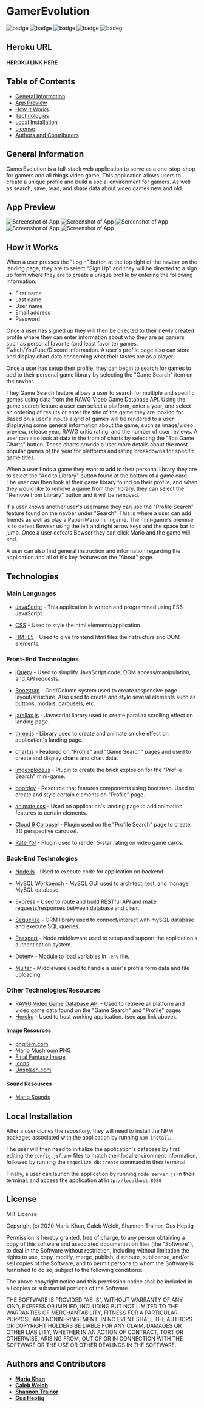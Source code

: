# GamerEvolution

![badge](https://img.shields.io/badge/license-MIT-blue.svg)  ![badge](https://img.shields.io/badge/JavaScript-51%25-yellow) ![badge](https://img.shields.io/badge/HTML-32%25-red) ![badge](https://img.shields.io/badge/CSS-17%25-9cf) ![badeg](https://img.shields.io/github/repo-size/MariaKhantech/gamerevolution)

## Heroku URL
#### HEROKU LINK HERE

## Table of Contents
* [General Information](#general-information)
* [App Preview](#app-preview)
* [How it Works](#how-it-works)
* [Technologies](technologies)
* [Local Installation](#local-installation)
* [License](#license)
* [Authors and Contributors](#authors-and-contributors)

## General Information
GamerEvolution is a full-stack web application to serve as a one-stop-shop for gamers and all things video game.  This application allows users to create a unique profile and build a social environment for gamers.  As well as search, save, read, and share data about video games new and old.  
## App Preview

![Screenshot of App](public/assets/images/preview-images/screenshot_1.PNG)
![Screenshot of App](public/assets/images/preview-images/screenshot_2.PNG)
![Screenshot of App](public/assets/images/preview-images/screenshot_3.PNG)
![Screenshot of App](public/assets/images/preview-images/screenshot_4.PNG)
![Screenshot of App](public/assets/images/preview-images/screenshot_5.PNG)
## How it Works

When a user presses the "Login" button at the top right of the navbar on the landing page, they are to select "Sign Up" and they will be directed to a sign up form where they are to create a unique profile by entering the following information:
* First name
* Last name
* User name
* Email address
* Password

Once a user has signed up they will then be directed to their newly created profile where they can enter information about who they are as gamers such as personal favorite (and least favorite) games, Twitch/YouTube/Discord information. A user's profile page also can store and display chart data concerning what their tastes are as a player.

Once a user has setup their profile, they can begin to search for games to add to their personal game library by selecting the "Game Search" item on the navbar.

They Game Search feature allows a user to search for multiple and specific games using data from the RAWG Video Game Database API.  Using the  game search feature a user can select a platform, enter a year, and select an ordering of results or enter the title of the game they are looking for.  Based on a user's inputs a grid of games  will be rendered to a user displaying some general information about the game, such as image/video preview, release year, RAWG critic rating, and the number of user reviews.  A user can also look at data in the from of charts by selecting the "Top Game Charts" button.  These charts provide a user more details about the most popular games of the year for platforms and rating breakdowns for specific game titles.

When a user finds a game they want to add to their personal library they are to select the "Add to Library" button found at the bottom of a game card. The user can then look at their game library found on their profile, and when they would like to remove a game from their library, they can select the "Remove from Library" button and it will be removed.

If a user knows another user's username they can use the "Profile Search" feature found on the navbar under "Search".  This is where a user can add friends as well as play a Paper-Mario mini game.  The mini-game's premise is to defeat Bowser using the left and right arrow keys and the space bar to jump.  Once a user defeats Bowser they can click Mario and the game will end.

A user can also find general instruction and information regarding the application and all of it's key features on the "About" page. 

## Technologies

### Main Languages

* [JavaScript](https://developer.mozilla.org/en-US/docs/Web/JavaScript) - This application is written and programmed using ES6 JavaScript.

* [CSS](https://developer.mozilla.org/en-US/docs/Web/CSS) - Used to style the html elements/application.

* [HMTL5](https://developer.mozilla.org/en-US/docs/Web/HTML) - Used to give frontend html files their structure and DOM elements.

### Front-End Technologies

* [jQuery](https://jquery.com/) -  Used to simplify JavaScript code, DOM access/manipulation, and API requests.

* [Bootstrap](https://getbootstrap.com/) - Grid/Column system used to create responsive page layout/structure.  Also used to create and style several elements such as buttons, modals, carousels, etc.

* [jarallax.js](http://www.jarallax.com/) - Javascript library used to create parallax scrolling effect on landing page.

* [three.js](https://threejs.org/) - Library used to create and animate smoke effect on application's landing page.

* [chart.js](https://www.chartjs.org/) - Featured on "Profile" and "Game Search" pages and used to create and display charts and chart data.

* [imgexplode.js](https://www.jqueryscript.net/demo/Create-An-Image-Explosion-Effect-In-jQuery-imgexplode-js/) - Plugin to create the brick explosion for the "Profile Search" mini-game.

* [bootdey](https://www.bootdey.com/) - Resource that features components using bootstrap.  Used to create and style certain elements on "Profile" page.

* [animate.css](https://animate.style/) - Used on application's landing page to add animation features to certain elements.

* [Cloud 9 Carousel](https://github.com/specious/cloud9carousel) - Plugin used on the "Profile Search" page to create 3D perspective carousel.

* [Rate Yo!](https://rateyo.fundoocode.ninja/) - Plugin used to render 5-star rating on video game cards.

### Back-End Technologies

* [Node.js](https://nodejs.org/en/about/) - Used to execute code for application on backend.

* [MySQL Workbench](https://www.mysql.com/products/workbench/) - MySQL GUI used to architect, test, and manage MySQL database.

* [Express](https://expressjs.com/) - Used to route and build RESTful API and make requests/responses between database and client.

* [Sequelize](https://sequelize.org/) - ORM library used to connect/interact with mySQL database and execute SQL queries.

* [Passport](http://www.passportjs.org/) - Node middleware used to setup and support the application's authentication system. 

* [Dotenv](https://www.npmjs.com/package/dotenv) - Module to load variables in `.env` file.

* [Multer](https://www.npmjs.com/package/multer) - Middleware used to handle a user's profile form data and file uploading. 

### Other Technologies/Resources

* [RAWG Video Game Database API](https://api.rawg.io/docs/) - Used to retrieve all platform and video game data found on the "Game Search" and "Profile" pages.
* [Heroku](https://www.heroku.com/) - Used to host working application. (see app link above).

#### Image Resources

 * [pngitem.com](https://www.pngitem.com/)
 * [Mario Mushroom PNG](https://imgbin.com/download-png/N4EpLhjS)
 * [Final Fantasy Image](https://wallup.net/wp-content/uploads/2018/03/19/591427-Final_Fantasy_XIV_A_Realm_Reborn-fantasy_art-748x665.jpg)
 * [Icons](https://icons8.com/icons)
 * [Unsplash.com](https://unsplash.com/)

 #### Sound Resources

 * [Mario Sounds](https://themushroomkingdom.net/wav.shtml)
      
        
## Local Installation
 After a user clones the repository, they will need to install the NPM packages associated with the application by running `npm install`. 

 The user will then need to initialize the application's database by first editing the `config.js`/`.env` files to match their local environment information, followed by running the `sequelize db:create` command in their terminal.

Finally, a user can launch the application by running `node server.js` in their terminal, and access the application at ```http://localhost:8080```
## License

MIT License

Copyright (c) 2020 Maria Khan, Caleb Welch, Shannon Trainor, Gus Heptig

Permission is hereby granted, free of charge, to any person obtaining a copy
of this software and associated documentation files (the "Software"), to deal
in the Software without restriction, including without limitation the rights
to use, copy, modify, merge, publish, distribute, sublicense, and/or sell
copies of the Software, and to permit persons to whom the Software is
furnished to do so, subject to the following conditions:

The above copyright notice and this permission notice shall be included in all
copies or substantial portions of the Software.

THE SOFTWARE IS PROVIDED "AS IS", WITHOUT WARRANTY OF ANY KIND, EXPRESS OR
IMPLIED, INCLUDING BUT NOT LIMITED TO THE WARRANTIES OF MERCHANTABILITY,
FITNESS FOR A PARTICULAR PURPOSE AND NONINFRINGEMENT. IN NO EVENT SHALL THE
AUTHORS OR COPYRIGHT HOLDERS BE LIABLE FOR ANY CLAIM, DAMAGES OR OTHER
LIABILITY, WHETHER IN AN ACTION OF CONTRACT, TORT OR OTHERWISE, ARISING FROM,
OUT OF OR IN CONNECTION WITH THE SOFTWARE OR THE USE OR OTHER DEALINGS IN THE
SOFTWARE.

## Authors and Contributors

* **[Maria Khan](https://github.com/MariaKhantech)**
* **[Caleb Welch](https://github.com/calebwelch1)**
* **[Shannon Trainor](https://github.com/shannontrainor)**
* **[Gus Heptig](https://github.com/gheptig)** 